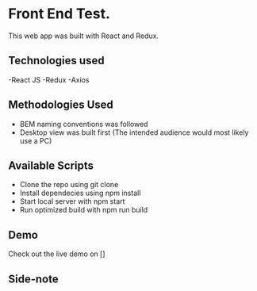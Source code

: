 # Front End Test.

This web app was built with React and Redux.

## Technologies used

-React JS
-Redux
-Axios

## Methodologies Used

- BEM naming conventions was followed
- Desktop view was built first (The intended audience would most likely use a PC)

## Available Scripts

- Clone the repo using git clone
- Install dependecies using npm install
- Start local server with npm start
- Run optimized build with npm run build

## Demo

Check out the live demo on []

## Side-note
